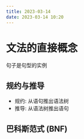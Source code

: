 ```yaml
---
title: 2023-03-14 
date: 2023-03-14 10:20
---
```

# 文法的直接概念
句子是句型的实例
## 规约与推导
- 规约: 从语句推出语法树
- 推导: 从语法树推出语句
## 巴科斯范式 (BNF)
